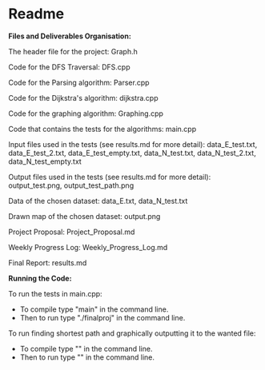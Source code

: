 # Readme

**Files and Deliverables Organisation:**

The header file for the project: Graph.h

Code for the DFS Traversal: DFS.cpp

Code for the Parsing algorithm: Parser.cpp

Code for the Dijkstra's algorithm: dijkstra.cpp

Code for the graphing algorithm: Graphing.cpp

Code that contains the tests for the algorithms: main.cpp

Input files used in the tests (see results.md for more detail): data_E_test.txt, data_E_test_2.txt, data_E_test_empty.txt, data_N_test.txt, data_N_test_2.txt, data_N_test_empty.txt  

Output files used in the tests (see results.md for more detail): output_test.png, output_test_path.png

Data of the chosen dataset: data_E.txt, data_N_test.txt

Drawn map of the chosen dataset: output.png

Project Proposal: Project_Proposal.md

Weekly Progress Log: Weekly_Progress_Log.md

Final Report: results.md

**Running the Code:**

To run the tests in main.cpp:
  - To compile type "main" in the command line.
  - Then to run type "./finalproj" in the command line.

To run finding shortest path and graphically outputting it to the wanted file:
  - To compile type "" in the command line.
  - Then to run type "" in the command line.
